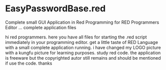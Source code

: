 # EasyPasswordBase.red
Complete small GUI Application in Red Programming for RED Programmers Editor
...
 complete application files

hi red programmers.
here you have all files for starting the .red script immediately in your programming editor.
get a little taste of RED Language with a small complete application running.
i have changed my LOGO picture with a kungfu picture for learning purposes.
study red code.
the application is freeware but the copyrighted autor still remains and should be mentioned if use the code.
thanks
